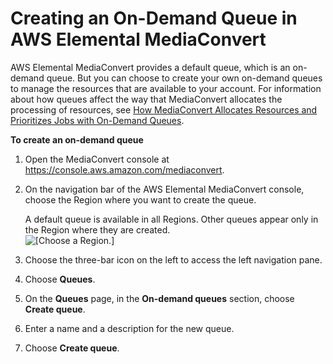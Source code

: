 # Creating an On\-Demand Queue in AWS Elemental MediaConvert<a name="creating-queues"></a>

AWS Elemental MediaConvert provides a default queue, which is an on\-demand queue\. But you can choose to create your own on\-demand queues to manage the resources that are available to your account\. For information about how queues affect the way that MediaConvert allocates the processing of resources, see [How MediaConvert Allocates Resources and Prioritizes Jobs with On\-Demand Queues](about-on-demand-queues.md#about-resource-allocation-and-job-prioritization)\.

**To create an on\-demand queue**

1. Open the MediaConvert console at [https://console\.aws\.amazon\.com/mediaconvert](https://console.aws.amazon.com/mediaconvert)\. 

1. On the navigation bar of the AWS Elemental MediaConvert console, choose the Region where you want to create the queue\.

   A default queue is available in all Regions\. Other queues appear only in the Region where they are created\.  
![\[Choose a Region.\]](http://docs.aws.amazon.com/mediaconvert/latest/ug/images/regions-list.png)

1. Choose the three\-bar icon on the left to access the left navigation pane\.

1. Choose **Queues**\.

1. On the **Queues** page, in the **On\-demand queues** section, choose **Create queue**\.

1. Enter a name and a description for the new queue\.

1. Choose **Create queue**\.